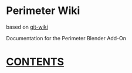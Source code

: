 # Perimeter Wiki

based on [git-wiki](https://www.drassil.org/git-wiki/main_page)

Documentation for the Perimeter Blender Add-On

# [CONTENTS](/perimeter-wiki/main_page.md)